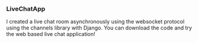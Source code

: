 ### LiveChatApp
I created a live chat room asynchronously using the websocket protocol using the channels library with Django. You can download the code and try the web based live chat application!
